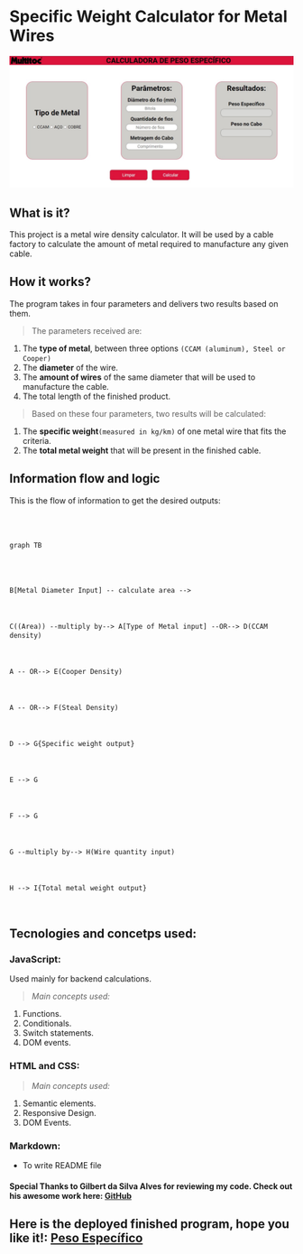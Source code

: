 # Specific Weight Calculator for Metal Wires


![alt screenshot of the program](/resources/img/program.JPG "Program screenshot")


## What is it?
This project is a metal wire density calculator. It will be used by a cable factory to calculate the amount of metal required to manufacture any given cable.

## How it works?
The program takes in four parameters and delivers two results based on them.

> The parameters received are:

1. The ****type of metal****, between three options ` (CCAM (aluminum), Steel or Cooper) `
2. The ****diameter**** of the wire.
3. The ****amount of wires**** of the same diameter that will be used to manufacture the cable.
4. The total length of the finished product.

> Based on these four parameters, two results will be calculated:

1. The ****specific weight****` (measured in kg/km) ` of one metal wire that fits the criteria.
2. The ****total metal weight**** that will be present in the finished cable.

## Information flow and logic
This is the flow of information to get the desired outputs:

```mermaid

  

graph TB

  
  

B[Metal Diameter Input] -- calculate area -->

  

C((Area)) --multiply by--> A[Type of Metal input] --OR--> D(CCAM density)

  

A -- OR--> E(Cooper Density)

  

A -- OR--> F(Steal Density)

  

D --> G{Specific weight output}

  

E --> G

  

F --> G

  

G --multiply by--> H(Wire quantity input)

  

H --> I{Total metal weight output}

  

```

## Tecnologies and concetps used:

### **JavaScript:**

Used mainly for backend calculations.

>*Main concepts used:*


1. Functions.
2. Conditionals.
3. Switch statements.
4. DOM events.

### **HTML and CSS:**

>*Main concepts used:*

1. Semantic elements.
2. Responsive Design.
3. DOM Events.

### **Markdown:**

- To write README file

#### **Special Thanks** to Gilbert da Silva Alves for reviewing my code. Check out his awesome work here: [GitHub](https://github.com/xGilber)



## Here is the deployed finished program, hope you like it!: [Peso Específico](https://ribeiroallison.github.io/peso-especifico/)